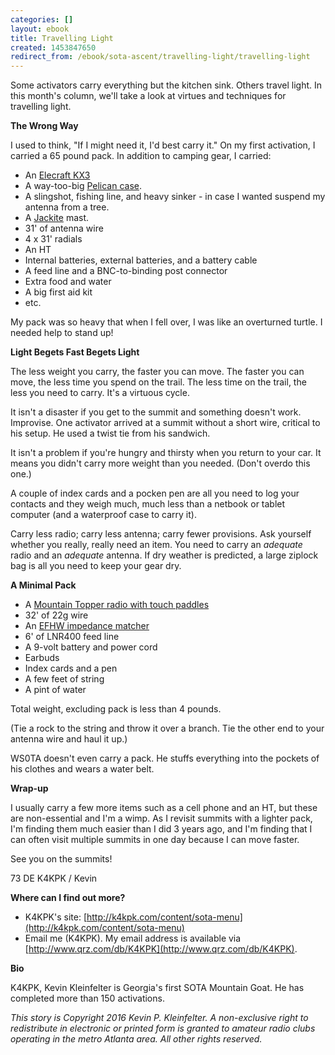 ```yaml
---
categories: []
layout: ebook
title: Travelling Light
created: 1453847650
redirect_from: /ebook/sota-ascent/travelling-light/travelling-light
---
```

Some activators carry everything but the kitchen sink.  Others travel light.  In this month's column, we'll take a look at virtues and techniques for travelling light.

**The Wrong Way**

I used to think, "If I might need it, I'd best carry it."  On my first activation, I carried a 65 pound pack.  In addition to camping gear, I carried:

* An [Elecraft KX3](http://www.elecraft.com/KX3/kx3.htm)
* A way-too-big [Pelican case](http://www.amazon.com/Pelican-1400-Case-Camera-Black/dp/B00009XVKY/ref=pd_sim_421_2).
* A slingshot, fishing line, and heavy sinker - in case I wanted suspend my antenna from a tree.
* A [Jackite](http://www.jackite.com/product_info.php?cPath=41_44&products_id=133) mast.
* 31' of antenna wire
* 4 x 31' radials
* An HT
* Internal batteries, external batteries, and a battery cable
* A feed line and a BNC-to-binding post connector
* Extra food and water
* A big first aid kit
* etc.

My pack was so heavy that when I fell over, I was like an overturned turtle.  I needed help to stand up!

**Light Begets Fast Begets Light**

The less weight you carry, the faster you can move.  The faster you can move, the less time you spend on the trail.  The less time on the trail, the less you need to carry.  It's a virtuous cycle.

It isn't a disaster if you get to the summit and something doesn't work.  Improvise.  One activator arrived at a summit without a short wire, critical to his setup.  He used a twist tie from his sandwich.

It isn't a problem if you're hungry and thirsty when you return to your car.  It means you didn't carry more weight than you needed.  (Don't overdo this one.)

A couple of index cards and a pocken pen are all you need to log your contacts and they weigh much, much less than a netbook or tablet computer (and a waterproof case to carry it).

Carry less radio; carry less antenna; carry fewer provisions.  Ask yourself whether you really, really need an item.  You need to carry an *adequate* radio and an *adequate* antenna.  If dry weather is predicted, a large ziplock bag is all you need to keep your gear dry.

**A Minimal Pack**

* A [Mountain Topper radio with touch paddles](http://vk3il.net/wp-content/uploads/2014/08/2014-08-19-22.06.09-1024x719.jpg)
* 32' of 22g wire
* An [EFHW impedance matcher](https://pbs.twimg.com/media/BBIk8YaCQAIgIEM.jpg)
* 6' of LNR400 feed line
* A 9-volt battery and power cord
* Earbuds
* Index cards and a pen
* A few feet of string
* A pint of water

Total weight, excluding pack is less than 4 pounds.

(Tie a rock to the string and throw it over a branch.  Tie the other end to your antenna wire and haul it up.)

WS0TA doesn't even carry a pack.  He stuffs everything into the pockets of his clothes and wears a water belt.


**Wrap-up**

I usually carry a few more items such as a cell phone and an HT, but these are non-essential and I'm a wimp.  As I revisit summits with a lighter pack, I'm finding them much easier than I did 3 years ago, and I'm finding that I can often visit multiple summits in one day because I can move faster.

See you on the summits!

73 DE K4KPK / Kevin

__Where can I find out more?__

* K4KPK's site: [http://k4kpk.com/content/sota-menu](http://k4kpk.com/content/sota-menu)
* Email me (K4KPK).  My email address is available via [http://www.qrz.com/db/K4KPK](http://www.qrz.com/db/K4KPK).

__Bio__

K4KPK, Kevin Kleinfelter is Georgia's first SOTA Mountain Goat.  He has completed more than 150 activations.

*This story is Copyright 2016 Kevin P. Kleinfelter.  A non-exclusive right to redistribute in electronic or printed form is granted to amateur radio clubs operating in the metro Atlanta area.  All other rights reserved.*
